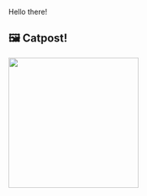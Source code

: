 Hello there!



## 🖼️ Catpost!

<sub>
    <img src="https://cdn2.thecatapi.com/images/MTg3MjE2OQ.jpg" height="256">
</sub>

